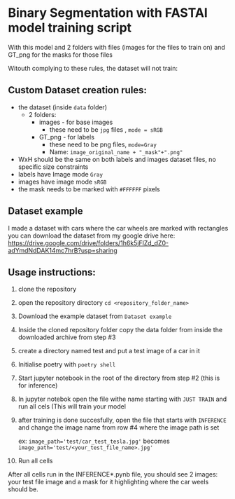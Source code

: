 # Binary Segmentation with FASTAI model training script

With this model and 2 folders with files (images for the files to train on) and GT_png for the masks for those files

Witouth complying to these rules, the dataset will not train:
## Custom Dataset creation rules:
* the dataset (inside ``data`` folder)
  * 2 folders:
    * images - for base images
      * these need to be ``jpg`` files , ``mode = sRGB``
    * GT_png - for labels
      * these need to be png files, ``mode=Gray``
      * Name: ``image_original_name + "_mask"+".png"``
* WxH should be the same on both labels and images dataset files, no specific size constraints
* labels have Image mode ``Gray``
* images have image mode ``sRGB``
* the mask needs to be marked with ``#FFFFFF`` pixels


## Dataset example

I made a dataset with cars where the car wheels are marked with rectangles
you can download the dataset from my google drive here:
https://drive.google.com/drive/folders/1h6k5jFlZd_dZ0-adYmdNdDAK14mc7hrB?usp=sharing

## Usage instructions:

1. clone the repository
2. open the repository directory ``cd <repository_folder_name>``
3. Download the example dataset from ``Dataset example``
4. Inside the cloned repository folder copy the data folder from inside the downloaded archive from step #3
5. create a directory named test and put a test image of a car in it
6. Initialise poetry with ``poetry shell``
7. Start jupyter notebook in the root of the directory from step #2 (this is for inference)
8. In jupyter notebok open the file withe name starting with ``JUST TRAIN`` and run all cels (This will train your model
9. after training is done succesfully, open the file that starts with ``INFERENCE`` and change the image name from row #4 where the image path is set
    
    ex: ``image_path='test/car_test_tesla.jpg'`` becomes `` image_path='test/<your_test_file_name>.jpg'``
    
    
10. Run all cells

After all cells run in the INFERENCE*.pynb file, you should see 2 images: your test file image and a mask for it highlighting where the car weels should be.
